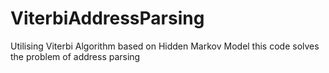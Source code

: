 # ViterbiAddressParsing
Utilising Viterbi Algorithm based on Hidden Markov Model this code solves the problem of address parsing
